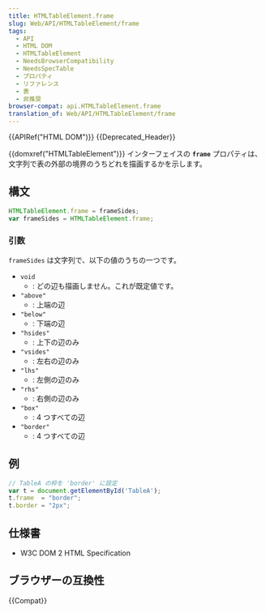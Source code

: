 ```yaml
---
title: HTMLTableElement.frame
slug: Web/API/HTMLTableElement/frame
tags:
  - API
  - HTML DOM
  - HTMLTableElement
  - NeedsBrowserCompatibility
  - NeedsSpecTable
  - プロパティ
  - リファレンス
  - 表
  - 非推奨
browser-compat: api.HTMLTableElement.frame
translation_of: Web/API/HTMLTableElement/frame
---
```

{{APIRef("HTML DOM")}} {{Deprecated_Header}}

{{domxref("HTMLTableElement")}} インターフェイスの **`frame`** プロパティは、文字列で表の外部の境界のうちどれを描画するかを示します。

## 構文

```js
HTMLTableElement.frame = frameSides;
var frameSides = HTMLTableElement.frame;
```

### 引数

`frameSides` は文字列で、以下の値のうちの一つです。

- `void`
  - : どの辺も描画しません。これが既定値です。
- `"above"`
  - : 上端の辺
- `"below"`
  - : 下端の辺
- `"hsides"`
  - : 上下の辺のみ
- `"vsides"`
  - : 左右の辺のみ
- `"lhs"`
  - : 左側の辺のみ
- `"rhs"`
  - : 右側の辺のみ
- `"box"`
  - : 4 つすべての辺
- `"border"`
  - : 4 つすべての辺

## 例

```js
// TableA の枠を 'border' に設定
var t = document.getElementById('TableA');
t.frame  = "border";
t.border = "2px";
```

## 仕様書

- W3C DOM 2 HTML Specification

## ブラウザーの互換性

{{Compat}}
